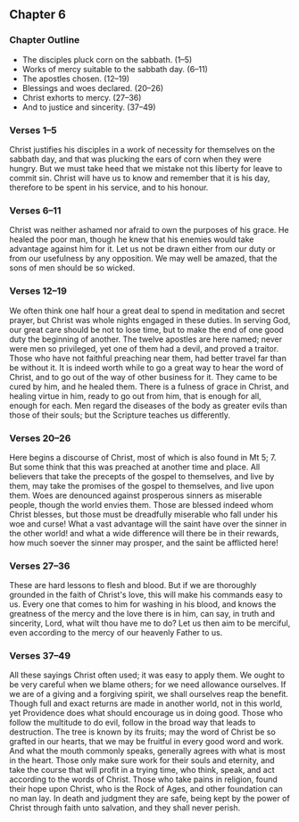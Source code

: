 ## Chapter 6

### Chapter Outline

- The disciples pluck corn on the sabbath. (1–5)
- Works of mercy suitable to the sabbath day. (6–11)
- The apostles chosen. (12–19)
- Blessings and woes declared. (20–26)
- Christ exhorts to mercy. (27–36)
- And to justice and sincerity. (37–49)

### Verses 1–5

Christ justifies his disciples in a work of necessity for themselves on the sabbath day, and that was plucking the ears of corn when they were hungry. But we must take heed that we mistake not this liberty for leave to commit sin. Christ will have us to know and remember that it is his day, therefore to be spent in his service, and to his honour.

### Verses 6–11

Christ was neither ashamed nor afraid to own the purposes of his grace. He healed the poor man, though he knew that his enemies would take advantage against him for it. Let us not be drawn either from our duty or from our usefulness by any opposition. We may well be amazed, that the sons of men should be so wicked.

### Verses 12–19

We often think one half hour a great deal to spend in meditation and secret prayer, but Christ was whole nights engaged in these duties. In serving God, our great care should be not to lose time, but to make the end of one good duty the beginning of another. The twelve apostles are here named; never were men so privileged, yet one of them had a devil, and proved a traitor. Those who have not faithful preaching near them, had better travel far than be without it. It is indeed worth while to go a great way to hear the word of Christ, and to go out of the way of other business for it. They came to be cured by him, and he healed them. There is a fulness of grace in Christ, and healing virtue in him, ready to go out from him, that is enough for all, enough for each. Men regard the diseases of the body as greater evils than those of their souls; but the Scripture teaches us differently.

### Verses 20–26

Here begins a discourse of Christ, most of which is also found in Mt 5; 7. But some think that this was preached at another time and place. All believers that take the precepts of the gospel to themselves, and live by them, may take the promises of the gospel to themselves, and live upon them. Woes are denounced against prosperous sinners as miserable people, though the world envies them. Those are blessed indeed whom Christ blesses, but those must be dreadfully miserable who fall under his woe and curse! What a vast advantage will the saint have over the sinner in the other world! and what a wide difference will there be in their rewards, how much soever the sinner may prosper, and the saint be afflicted here!

### Verses 27–36

These are hard lessons to flesh and blood. But if we are thoroughly grounded in the faith of Christ's love, this will make his commands easy to us. Every one that comes to him for washing in his blood, and knows the greatness of the mercy and the love there is in him, can say, in truth and sincerity, Lord, what wilt thou have me to do? Let us then aim to be merciful, even according to the mercy of our heavenly Father to us.

### Verses 37–49

All these sayings Christ often used; it was easy to apply them. We ought to be very careful when we blame others; for we need allowance ourselves. If we are of a giving and a forgiving spirit, we shall ourselves reap the benefit. Though full and exact returns are made in another world, not in this world, yet Providence does what should encourage us in doing good. Those who follow the multitude to do evil, follow in the broad way that leads to destruction. The tree is known by its fruits; may the word of Christ be so grafted in our hearts, that we may be fruitful in every good word and work. And what the mouth commonly speaks, generally agrees with what is most in the heart. Those only make sure work for their souls and eternity, and take the course that will profit in a trying time, who think, speak, and act according to the words of Christ. Those who take pains in religion, found their hope upon Christ, who is the Rock of Ages, and other foundation can no man lay. In death and judgment they are safe, being kept by the power of Christ through faith unto salvation, and they shall never perish.

